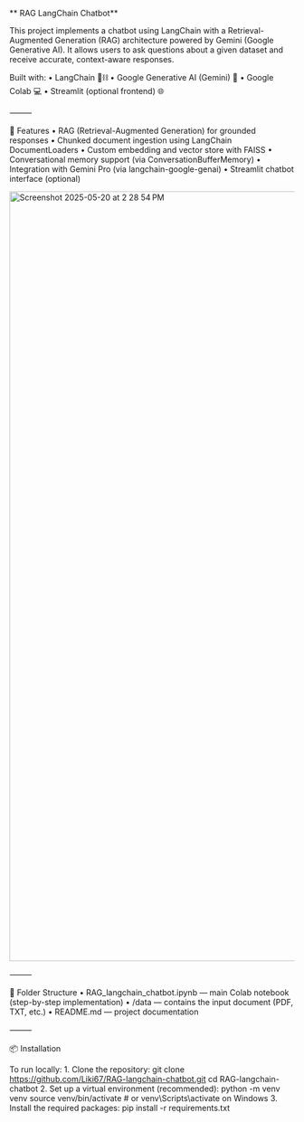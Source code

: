 **
RAG LangChain Chatbot**

This project implements a chatbot using LangChain with a Retrieval-Augmented Generation (RAG) architecture powered by Gemini (Google Generative AI). It allows users to ask questions about a given dataset and receive accurate, context-aware responses.

Built with:
	•	LangChain 🦜⛓️
	•	Google Generative AI (Gemini) 🔮
	•	Google Colab 💻
	•	Streamlit (optional frontend) 🌐

⸻

🚀 Features
	•	RAG (Retrieval-Augmented Generation) for grounded responses
	•	Chunked document ingestion using LangChain DocumentLoaders
	•	Custom embedding and vector store with FAISS
	•	Conversational memory support (via ConversationBufferMemory)
	•	Integration with Gemini Pro (via langchain-google-genai)
	•	Streamlit chatbot interface (optional)

<img width="1361" alt="Screenshot 2025-05-20 at 2 28 54 PM" src="https://github.com/user-attachments/assets/9a668cc0-3a7e-4067-828f-7d02d74d0fc6" />

⸻

📁 Folder Structure
	•	RAG_langchain_chatbot.ipynb — main Colab notebook (step-by-step implementation)
	•	/data — contains the input document (PDF, TXT, etc.)
	•	README.md — project documentation

⸻

📦 Installation

To run locally:
	1.	Clone the repository:
    git clone https://github.com/Liki67/RAG-langchain-chatbot.git
    cd RAG-langchain-chatbot
  2.	Set up a virtual environment (recommended):
    python -m venv venv
    source venv/bin/activate  # or venv\Scripts\activate on Windows
  3.	Install the required packages:
    pip install -r requirements.txt
    
